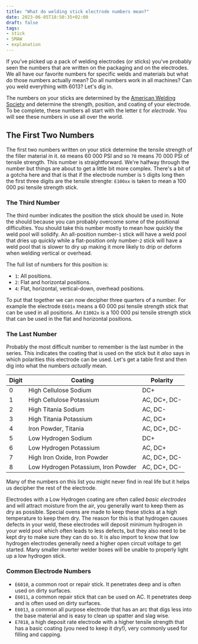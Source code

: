 ```yaml
---
title: "What do welding stick electrode numbers mean?"
date: 2023-06-05T18:50:35+02:00
draft: false
tags:
- stick
- SMAW
- explanation
---
```

If you've picked up a pack of welding electrodes (or sticks) you've probably seen the numbers that are written on the packaging and on the electrodes. We all have our favorite numbers for specific welds and materials but what do those numbers actually mean? Do all numbers work in all machines? Can you weld everything with 6013? Let's dig in.

The numbers on your sticks are determined by the [American Welding Society](https://aws.org) and determine the strength, position, and coating of your electrode. To be complete, these numbers all start with the letter `E` for *electrode*. You will see these numbers in use all over the world.

## The First Two Numbers

The first two numbers written on your stick determine the tensile strength of the filler material in it. `60` means 60 000 PSI and so `70` means 70 000 PSI of tensile strength. This number is straightforward. We're halfway through the number but things are about to get a little bit more complex. There's a bit of a gotcha here and that is that if the electrode number is `5` digits long then the first three digits are the tensile strengte: `E100xx` is taken to mean a 100 000 psi tensile strength stick.

### The Third Number

The third number indicates the position the stick should be used in. Note the should because you can probably overcome some of the positional difficulties. You should take this number mostly to mean how quickly the weld pool will solidify. An all-position number-`1` stick will have a weld pool that dries up quickly while a flat-position only number-`2` stick will have a weld pool that is slower to dry up making it more likely to drip or deform when welding vertical or overhead.

The full list of numbers for this position is:

* `1`: All positions.
* `2`: Flat and horizontal positions.
* `4`: Flat, horizontal, vertical-down, overhead positions.

To put that together we can now decipher three quarters of a number. For example the electrode `E601x` means a 60 000 psi tensile strength stick that can be used in all positions. An `E1002x` is a 100 000 psi tensile strength stick that can be used in the flat and horizontal positions.

### The Last Number

Probably the most difficult number to remember is the last number in the series. This indicates the coating that is used on the stick but it *also* says in which polarities this electrode can be used. Let's get a table first and then dig into what the numbers *actually* mean.

| Digit | Coating                             | Polarity     |
|-------|-------------------------------------|--------------|
| 0     | High Cellulose Sodium               | DC+          |
| 1     | High Cellulose Potassium            | AC, DC+, DC- |
| 2     | High Titania Sodium                 | AC, DC-      |
| 3     | High Titania Potassium              | AC, DC+      |
| 4     | Iron Powder, Titania                | AC, DC+, DC- |
| 5     | Low Hydrogen Sodium                 | DC+          |
| 6     | Low Hydrogen Potassium              | AC, DC+      |
| 7     | High Iron Oxide, Iron Powder        | AC, DC+, DC- |
| 8     | Low Hydrogen Potassium, Iron Powder | AC, DC+, DC- |

Many of the numbers on this list you might never find in real life but it helps us decipher the rest of the electrode.

Electrodes with a Low Hydrogen coating are often called *basic electrodes* and will attract moisture from the air, you generally want to keep them as dry as possible. Special ovens are made to keep these sticks at a high temperature to keep them dry. The reason for this is that hydrogen causes defects in your weld, these electrodes will deposit minimum hydrogen in your weld pool which often leads to less defects, but they also need to be kept dry to make sure they can do so. It is also import to know that low hydrogen electrodes generally need a higher open circuit voltage to get started. Many smaller inverter welder boxes will be unable to properly light up a low hydrogen stick.

### Common Electrode Numbers

* `E6010`, a common root or repair stick. It penetrates deep and is often used on dirty surfaces.
* `E6011`, a common repair stick that can be used on AC. It penetrates deep and is often used on dirty surfaces.
* `E6013`, a common all purpose electrode that has an arc that digs less into the base material and is easy to clean up spatter and slag wise.
* `E7018`, a high deposit rate electrode with a higher tensile strength that has a basic coating (you need to keep it dry!), very commonly used for filling and capping.
